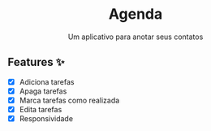 <h1 align="center">Agenda</h1>
<p align="center">Um aplicativo para anotar seus contatos</p>

## Features ✨

- [x] Adiciona tarefas
- [x] Apaga tarefas
- [x] Marca tarefas como realizada
- [x] Edita tarefas 
- [x] Responsividade